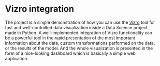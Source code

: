 # Vizro integration 

The project is a simple demonstration of how you can use the [Vizro](https://vizro.readthedocs.io/en/stable/) tool for fast and well-controlled data visualization inside a Data Science project made in Python. A well-implemented integration of Vizro functionality can be a powerful tool in the rapid presentation of the most important information about the data, custom transformations performed on the data, or the results of the model. And the whole visualization is presented in the form of a nice-looking dashboard which is basically a simple web application. 

